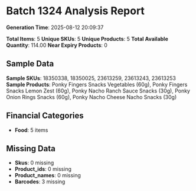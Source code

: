 # Batch 1324 Analysis Report

**Generation Time**: 2025-08-12 20:09:37

**Total Items**: 5
**Unique SKUs**: 5
**Unique Products**: 5
**Total Available Quantity**: 114.00
**Near Expiry Products**: 0

## Sample Data
**Sample SKUs**: 18350338, 18350025, 23613259, 23613243, 23613253
**Sample Products**: Ponky Fingers Snacks Vegetables (60g), Ponky Fingers Snacks Lemon Zest (60g), Ponky Nacho Ranch Sauce Snacks (30g), Ponky Onion Rings Snacks (60g), Ponky Nacho Cheese Nacho Snacks (30g)

## Financial Categories
- **Food**: 5 items

## Missing Data
- **Skus**: 0 missing
- **Product_ids**: 0 missing
- **Product_names**: 0 missing
- **Barcodes**: 3 missing

